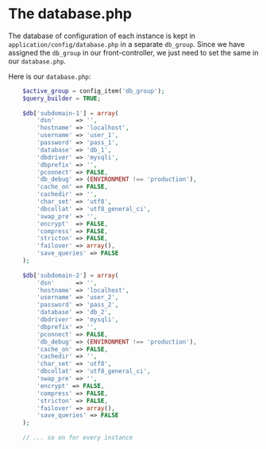 # The database.php

The database of configuration of each instance is kept in ``application/config/database.php`` in a separate ``db_group``. Since we have assigned the ``db_group`` in our front-controller, we just need to set the same in our ``database.php``.

Here is our ``database.php``:
````php
    $active_group = config_item('db_group'); 
    $query_builder = TRUE; 
    
    $db['subdomain-1'] = array(
        'dsn'	   => '',
        'hostname' => 'localhost',
        'username' => 'user_1',
        'password' => 'pass_1',
        'database' => 'db_1',
        'dbdriver' => 'mysqli',
        'dbprefix' => '',
        'pconnect' => FALSE,
        'db_debug' => (ENVIRONMENT !== 'production'),
        'cache_on' => FALSE,
        'cachedir' => '',
        'char_set' => 'utf8',
        'dbcollat' => 'utf8_general_ci',
        'swap_pre' => '', 
        'encrypt'  => FALSE, 
        'compress' => FALSE, 
        'stricton' => FALSE, 
        'failover' => array(), 
        'save_queries' => FALSE
    ); 
    
    $db['subdomain-2'] = array( 
        'dsn'	   => '', 
        'hostname' => 'localhost', 
        'username' => 'user_2', 
        'password' => 'pass_2', 
        'database' => 'db_2', 
        'dbdriver' => 'mysqli', 
        'dbprefix' => '', 
        'pconnect' => FALSE, 
        'db_debug' => (ENVIRONMENT !== 'production'), 
        'cache_on' => FALSE, 
        'cachedir' => '', 
        'char_set' => 'utf8', 
        'dbcollat' => 'utf8_general_ci', 
        'swap_pre' => '', 
        'encrypt' => FALSE, 
        'compress' => FALSE, 
        'stricton' => FALSE, 
        'failover' => array(), 
        'save_queries' => FALSE
    );
    
    // ... so on for every instance
````